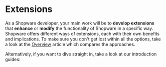# Extensions

As a Shopware developer, your main work will be to **develop extensions** that **enhance** or **modify** the functionality of Shopware in a specific way. Shopware offers different ways of extensions, each with their own benefits and implications. To make sure you don't get lost within all the options, take a look at the [Overview](overview.md) article which compares the approaches.

Alternatively, if you want to dive straight in, take a look at our introduction guides:

<PageRef page="plugins/plugin-base-guide" />

<PageRef page="apps/app-base-guide" />

<PageRef page="themes/theme-base-guide" />
